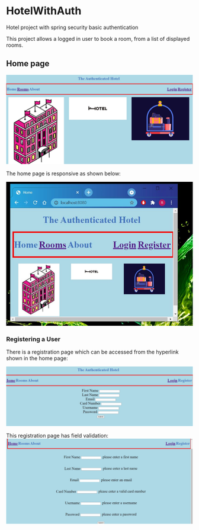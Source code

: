 # HotelWithAuth
Hotel project with spring security basic authentication

This project allows a logged in user to book a room, from a list of displayed rooms.

## Home page


![](https://github.com/RavinderSian/HotelWithAuth/blob/main/hotel-project-auth/screenshots/home_page_full.JPG)

The home page is responsive as shown below:

![](https://github.com/RavinderSian/HotelWithAuth/blob/main/hotel-project-auth/screenshots/home_page_minimized.JPG)

### Registering a User

There is a registration page which can be accessed from the hyperlink shown in the home page:

![](https://github.com/RavinderSian/HotelWithAuth/blob/readme_branch/hotel-project-auth/screenshots/Register%20Page.JPG)

This registration page has field validation: 
![](https://github.com/RavinderSian/HotelWithAuth/blob/readme_branch/hotel-project-auth/screenshots/Register%20Validation.JPG)
